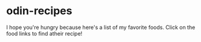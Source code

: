 # odin-recipes
I hope you're hungry because here's a list of my favorite foods. Click on the food links to find atheir recipe!
